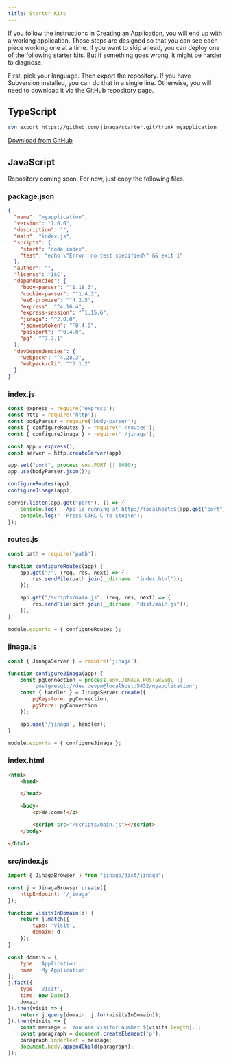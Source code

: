 ```yaml
---
title: Starter Kits
---
```


If you follow the instructions in [Creating an Application](../creating-an-application/), you will end up with a working application.
Those steps are designed so that you can see each piece working one at a time.
If you want to skip ahead, you can deploy one of the following starter kits.
But if something goes wrong, it might be harder to diagnose.

First, pick your language.
Then export the repository.
If you have Subversion installed, you can do that in a single line.
Otherwise, you will need to download it via the GitHub repository page.

## TypeScript

```bash
svn export https://github.com/jinaga/starter.git/trunk myapplication
```

[Download from GitHub](https://github.com/jinaga/starter)

## JavaScript

Repository coming soon.
For now, just copy the following files.

### package.json

```json
{
  "name": "myapplication",
  "version": "1.0.0",
  "description": "",
  "main": "index.js",
  "scripts": {
    "start": "node index",
    "test": "echo \"Error: no test specified\" && exit 1"
  },
  "author": "",
  "license": "ISC",
  "dependencies": {
    "body-parser": "^1.18.3",
    "cookie-parser": "^1.4.3",
    "es6-promise": "^4.2.5",
    "express": "^4.16.4",
    "express-session": "^1.15.6",
    "jinaga": "^2.0.0",
    "jsonwebtoken": "^8.4.0",
    "passport": "^0.4.0",
    "pg": "^7.7.1"
  },
  "devDependencies": {
    "webpack": "^4.28.3",
    "webpack-cli": "^3.1.2"
  }
}
```

### index.js

```javascript
const express = require('express');
const http = require('http');
const bodyParser = require('body-parser');
const { configureRoutes } = require('./routes');
const { configureJinaga } = require('./jinaga');

const app = express();
const server = http.createServer(app);

app.set("port", process.env.PORT || 8080);
app.use(bodyParser.json());

configureRoutes(app);
configureJinaga(app);

server.listen(app.get("port"), () => {
    console.log(`  App is running at http://localhost:${app.get("port")} in ${app.get("env")} mode`);
    console.log("  Press CTRL-C to stop\n");
});
```

### routes.js

```javascript
const path = require('path');

function configureRoutes(app) {
    app.get("/", (req, res, next) => {
        res.sendFile(path.join(__dirname, "index.html"));
    });

    app.get("/scripts/main.js", (req, res, next) => {
        res.sendFile(path.join(__dirname, "dist/main.js"));
    });
}

module.exports = { configureRoutes };
```

### jinaga.js

```javascript
const { JinagaServer } = require('jinaga');

function configureJinaga(app) {
    const pgConnection = process.env.JINAGA_POSTGRESQL ||
        'postgresql://dev:devpw@localhost:5432/myapplication';
    const { handler } = JinagaServer.create({
        pgKeystore: pgConnection,
        pgStore: pgConnection
    });

    app.use('/jinaga', handler);
}

module.exports = { configureJinaga };
```

### index.html

```html
<html>
    <head>

    </head>

    <body>
        <p>Welcome!</p>

        <script src="/scripts/main.js"></script>
    </body>

</html>
```

### src/index.js

```javascript
import { JinagaBrowser } from "jinaga/dist/jinaga";

const j = JinagaBrowser.create({
    httpEndpoint: '/jinaga'
});

function visitsInDomain(d) {
    return j.match({
        type: 'Visit',
        domain: d
    });
}

const domain = {
    type: 'Application',
    name: 'My Application'
};
j.fact({
    type: 'Visit',
    time: new Date(),
    domain
}).then(visit => {
    return j.query(domain, j.for(visitsInDomain));
}).then(visits => {
    const message = `You are visitor number ${visits.length}.`;
    const paragraph = document.createElement('p');
    paragraph.innerText = message;
    document.body.appendChild(paragraph);
});
```